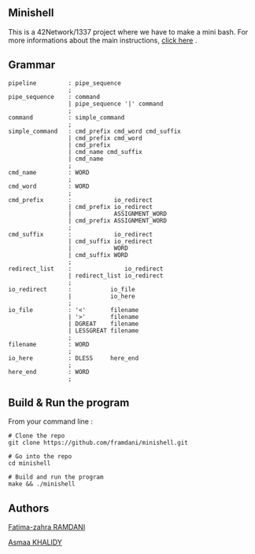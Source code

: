 ## Minishell
This is a 42Network/1337 project where we have to make a mini bash. For more informations about the main instructions, [click here](https://github.com/framdani/minishell/blob/main/en.subject.pdf) .

## Grammar

```
pipeline         : pipe_sequence
                 ;
pipe_sequence    : command
                 | pipe_sequence '|' command
                 ;
command          : simple_command
                 ;
simple_command   : cmd_prefix cmd_word cmd_suffix
                 | cmd_prefix cmd_word
                 | cmd_prefix
                 | cmd_name cmd_suffix
                 | cmd_name
                 ;
cmd_name         : WORD                 
                 ;
cmd_word         : WORD              
                 ;
cmd_prefix       :            io_redirect
                 | cmd_prefix io_redirect
                 |            ASSIGNMENT_WORD
                 | cmd_prefix ASSIGNMENT_WORD
                 ;
cmd_suffix       :            io_redirect
                 | cmd_suffix io_redirect
                 |            WORD
                 | cmd_suffix WORD
                 ;
redirect_list    :               io_redirect
                 | redirect_list io_redirect
                 ;
io_redirect      :           io_file
                 |           io_here
                 ;
io_file          : '<'       filename
                 | '>'       filename
                 | DGREAT    filename
                 | LESSGREAT filename
                 ;
filename         : WORD                     
                 ;
io_here          : DLESS     here_end
                 ;
here_end         : WORD 
                 ;
```

## Build & Run the program
From your command line :
 
```
# Clone the repo
git clone https://github.com/framdani/minishell.git

# Go into the repo
cd minishell

# Build and run the program
make && ./minishell
```
## Authors
[Fatima-zahra RAMDANI](https://github.com/framdani)

[Asmaa KHALIDY](https://github.com/akh9001)


